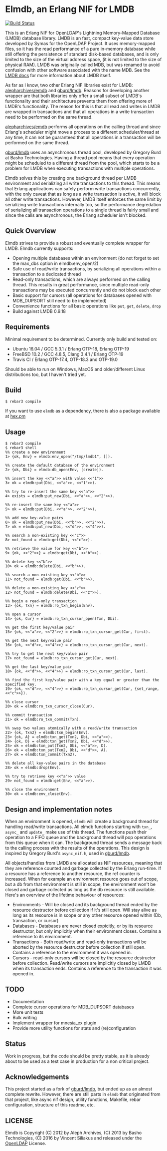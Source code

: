 Elmdb, an Erlang NIF for LMDB
======================

[![Build Status](https://api.travis-ci.org/zambal/elmdb.svg?branch=master)](https://travis-ci.org/zambal/elmdb)

This is an Erlang NIF for OpenLDAP's Lightning Memory-Mapped Database (LMDB) database library. LMDB is an fast, compact key-value data store developed by Symas for the OpenLDAP Project. It uses memory-mapped files, so it has the read performance of a pure in-memory database while still offering the persistence of standard disk-based databases, and is only limited to the size of the virtual address space, (it is not limited to the size of physical RAM). LMDB was originally called MDB, but was renamed to avoid confusion with other software associated with the name MDB. See the [LMDB docs](http://lmdb.tech/doc/) for more information about LMDB itself.

As far as I know, two other Erlang NIF libraries exist for LMDB: [alepharchives/emdb](https://github.com/alepharchives/emdb) and [gburd/lmdb](https://github.com/gburd/lmdb). Reasons for developing another wrapper are that both libraries only offer a small subset of LMDB's functionality and their architecture prevents them from offering more of LMDB's functionality. The reason for this is that all read and writes in LMDB are wrapped in transactions and that all operations in a write transaction need to be performed on the same thread.

[alepharchives/emdb](https://github.com/alepharchives/emdb) performs all operations on the calling thread and since Erlang's scheduler might move a process to a different scheduler/thread at any time, it can not be guaranteed that all operations in a transaction will be performed on the same thread.

[gburd/lmdb](https://github.com/gburd/lmdb) uses an asynchronous thread pool, developed by Gregory Burd at Basho Technologies. Having a thread pool means that every operation might be scheduled to a different thread from the pool, which starts to be a problem for LMDB when executing transactions with multiple operations.

Elmdb solves this by creating one background thread per LMDB environment and serializing all write transactions to this thread. This means that Erlang applications can safely perform write transactions concurrently, with the only caveat that as long as a write transaction is active, it will block all other write transactions. However, LMDB itself enforces the same limit by serializing write transactions internally too, so the performance degredation of serializing all transaction operations to a single thread is fairly small and since the calls are asynchronous, the Erlang scheduler isn't blocked.

Quick Overview
--------------

Elmdb strives to provide a robust and eventually complete wrapper for LMDB. Elmdb currently supports:

 * Opening multiple databases within an environment (do not forget to set the max_dbs option in elmdb:env_open/2)
 * Safe use of read/write transactions, by serializing all operations within a transaction to a dedicated thread
 * Read-only transactions, which are always performed on the calling thread. This results in great performance, since multiple read-only transactions may be executed concurrently and do not block each other
 * Basic support for cursors (all operations for databases opened with MDB_DUPSORT still need to be implemented)
 * Convenience functions for all basic operations like `put`, `get`, `delete`, `drop`
 * Build against LMDB 0.9.18

Requirements
------------
Minimal requirement to be determined. Currently only build and tested on:

* Ubuntu 16.04 / GCC 5.3.1 / Erlang OTP-18, Erlang OTP-19
* FreeBSD 10.2 / GCC 4.8.5, Clang 3.4.1 / Erlang OTP-19
* Travis CI / Erlang OTP-17.4, OTP-18.3 and OTP-19.0

Should be able to run on Windows, MacOS and older/different Linux distributions too, but I haven't tried yet.


Build
-----

```
$ rebar3 compile
```

If you want to use `elmdb` as a dependency, there is also a package available at [hex.pm](https://hex.pm/packages/elmdb)

Usage
-----

```
$ rebar3 compile
$ rebar3 shell
%% create a new environment
1> {ok, Env} = elmdb:env_open("/tmp/lmdb1", []).

%% create the default database of the environment
2> {ok, Dbi} = elmdb:db_open(Env, [create]).

%% insert the key <<"a">> with value <<"1">>
3> ok = elmdb:put(Dbi, <<"a">>, <<"1">>).

%% try to re-insert the same key <<"a">>
4> exists = elmdb:put_new(Dbi, <<"a">>, <<"2">>).

%% re-insert the same key <<"a">>
5> ok = elmdb:put(Dbi, <<"a">>, <<"2">>).

%% add new key-value pairs
6> ok = elmdb:put_new(Dbi, <<"b">>, <<"2">>).
7> ok = elmdb:put_new(Dbi, <<"d">>, <<"4">>).

%% search a non-existing key <<"c">>
8> not_found = elmdb:get(Dbi, <<"c">>).

%% retrieve the value for key <<"b">>
9> {ok, <<"2">>} = elmdb:get(Dbi, <<"b">>).

%% delete key <<"b">>
10> ok = elmdb:delete(Dbi, <<"b">>).

%% search a non-existing key <<"b">>
11> not_found = elmdb:get(Dbi, <<"b">>).

%% delete a non-existing key <<"z">>
12> not_found = elmdb:delete(Dbi, <<"z">>).

%% begin a read-only transaction
13> {ok, Txn} = elmdb:ro_txn_begin(Env).

%% open a cursor
14> {ok, Cur} = elmdb:ro_txn_cursor_open(Txn, Dbi).

%% get the first key/value pair
15> {ok, <<"a">>, <<"2">>} = elmdb:ro_txn_cursor_get(Cur, first).

%% get the next key/value pair
16> {ok, <<"d">>, <<"4">>} = elmdb:ro_txn_cursor_get(Cur, next).

%% try to get the next key/value pair
17> not_found = elmdb:ro_txn_cursor_get(Cur, next).

%% get the last key/value pair
18> {ok, <<"d">>, <<"4">>} = elmdb:ro_txn_cursor_get(Cur, last).

%% find the first key/value pair with a key equal or greater than the specified key.
19> {ok, <<"d">>, <<"4">>} = elmdb:ro_txn_cursor_get(Cur, {set_range, <<"c">>}).

%% close cursor
20> ok = elmdb:ro_txn_cursor_close(Cur).

%% commit transaction
21> ok = elmdb:ro_txn_commit(Txn).

%% swap two values atomically with a read/write transaction
22> {ok, Txn2} = elmdb:txn_begin(Env).
23> {ok, A} = elmdb:txn_get(Txn2, Dbi, <<"a">>).
24> {ok, D} = elmdb:txn_get(Txn2, Dbi, <<"d">>).
25> ok = elmdb:txn_put(Txn2, Dbi, <<"a">>, D).
26> ok = elmdb:txn_put(Txn2, Dbi, <<"d">>, A).
27> ok = elmdb:txn_commit(Txn2).

%% delete all key-value pairs in the database
28> ok = elmdb:drop(Env).

%% try to retrieve key <<"a">> value
29> not_found = elmdb:get(Env, <<"a">>).

%% close the environment
30> ok = elmdb:env_close(Env).
```


Design and implementation notes
-------------------------------

When an environment is opened, `elmdb` will create a background thread for handling read/write transactions. All elmdb functions starting with `txn_`, `async_` and `update_` make use of this thread. The functions push their operation to a FIFO queue and the background thread will pop operations from this queue when it can. The background thread sends a message back to the calling process with the results of the operations. This design is inspired by Gregory Burd's `async_nif.h`, used in [gburd/lmdb](https://github.com/gburd/lmdb).

All objects/handles from LMDB are allocated as NIF resources, meaning that they are reference counted and garbage collected by the Erlang run-time. If a resource has a reference to another resource, the ref counter is increased. When for example an environment resource goes out of scope, but a db from that environment is still in scope, the environment won't be closed and garbage collected as long as the db resource is still available. Here's an overview of the lifetime behaviour of resources:

* Environments - Will be closed and its background thread ended by the resource destructor before collection if it's still open. Will stay alive as long as its resource is in scope or any other resource opened within (Db, transaction, or cursor)
* Databases - Databases are never closed expicitly, or by its resource destructor, but only implicitly when their environment closes. Contains a reference to its environment.
* Transactions - Both read/write and read-only transactions will be aborted by the resource destructor before collection if still open. Contains a reference to the environment it was opened in.
* Cursors - read-only cursors will be closed by the resource destructor before collection. Read/write cursors are implicitly closed by LMDB when its transaction ends. Contains a reference to the transaction it was opened in.


TODO
----

* Documentation
* Complete cursor operations for MDB_DUPSORT databases
* More unit tests
* Bulk writing
* Implement wrapper for mnesia_ex plugin
* Provide more utility functions for stats and (re)configuration


Status
------

Work in progress, but the code should be pretty stable, as it is already about to be used as a test case in production for a non critical project.


Acknowledgements
----------------

This project started as a fork of [gburd/lmdb](https://github.com/gburd/lmdb), but ended up as an almost complete rewrite. However, there are still parts in `elmdb` that originated from that project, like async nif design, utility functions, Makefile, rebar configuration, structure of this readme, etc.


LICENSE
-------

Elmdb is Copyright (C) 2012 by Aleph Archives, (C) 2013 by Basho Technologies, (C) 2016 by Vincent Siliakus and released under the [OpenLDAP](http://www.OpenLDAP.org/license.html) License.
